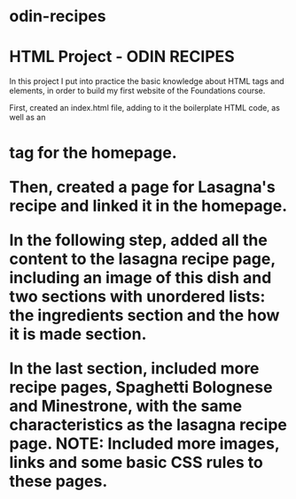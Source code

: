 # odin-recipes

#    HTML Project - ODIN RECIPES

 In this project I put into practice the basic knowledge about
 HTML tags and elements, in order to build my first website of 
 the Foundations course.

 First, created an index.html file, adding to it the
 boilerplate HTML code, as well as an <h1> tag for the homepage.

 Then, created a page for Lasagna's recipe and linked it
 in the homepage.

 In the following step, added all the content to the lasagna
 recipe page, including an image of this dish and two sections
 with unordered lists: the ingredients section and the how it
 is made section.

 In the last section, included  more recipe pages, Spaghetti
 Bolognese and Minestrone, with the same characteristics as
 the lasagna recipe page. NOTE: Included more images, links
 and some basic CSS rules to these pages.
